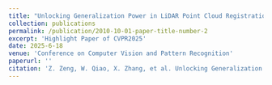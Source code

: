 ```yaml
---
title: "Unlocking Generalization Power in LiDAR Point Cloud Registration"
collection: publications
permalink: /publication/2010-10-01-paper-title-number-2
excerpt: 'Highlight Paper of CVPR2025'
date: 2025-6-18
venue: 'Conference on Computer Vision and Pattern Recognition'
paperurl: ''
citation: 'Z. Zeng, W. Qiao, X. Zhang, et al. Unlocking Generalization Power in LiDAR Point Cloud Registration[C]//Proceedings of the IEEE/CVF Conference on Computer Vision and Pattern Recognition. 2025: .'
---
```

